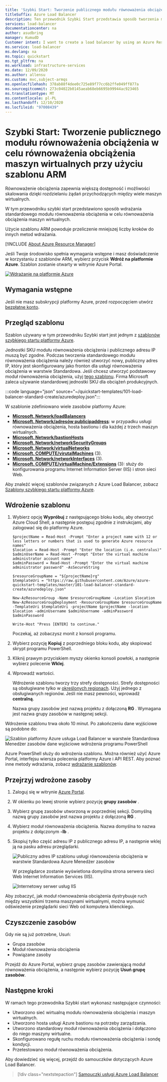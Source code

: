 ```yaml
---
title: 'Szybki Start: Tworzenie publicznego modułu równoważenia obciążenia — szablon platformy Azure'
titleSuffix: Azure Load Balancer
description: Ten przewodnik Szybki Start przedstawia sposób tworzenia modułu równoważenia obciążenia przy użyciu szablonu Azure Resource Manager.
services: load-balancer
documentationcenter: na
author: asudbring
manager: KumudD
Customer intent: I want to create a load balancer by using an Azure Resource Manager template so that I can load balance internet traffic to VMs.
ms.service: load-balancer
ms.devlang: na
ms.topic: quickstart
ms.tgt_pltfrm: na
ms.workload: infrastructure-services
ms.date: 12/09/2020
ms.author: allensu
ms.custom: mvc,subject-armqs
ms.openlocfilehash: 378ab88f4dee0c725e89f77cc6b2ffe049ff877a
ms.sourcegitcommit: 273c04022b0145aeab68eb6695b99944ac923465
ms.translationtype: MT
ms.contentlocale: pl-PL
ms.lasthandoff: 12/10/2020
ms.locfileid: "97008439"
---
```

# <a name="quickstart-create-a-public-load-balancer-to-load-balance-vms-by-using-an-arm-template"></a>Szybki Start: Tworzenie publicznego modułu równoważenia obciążenia w celu równoważenia obciążenia maszyn wirtualnych przy użyciu szablonu ARM

Równoważenie obciążenia zapewnia większą dostępność i możliwości skalowania dzięki rozdzielaniu żądań przychodzących między wiele maszyn wirtualnych. 

W tym przewodniku szybki start przedstawiono sposób wdrażania standardowego modułu równoważenia obciążenia w celu równoważenia obciążenia maszyn wirtualnych.

Użycie szablonu ARM powoduje przeliczenie mniejszej liczby kroków do innych metod wdrażania.

[!INCLUDE [About Azure Resource Manager](../../includes/resource-manager-quickstart-introduction.md)]

Jeśli Twoje środowisko spełnia wymagania wstępne i masz doświadczenie w korzystaniu z szablonów ARM, wybierz przycisk **Wdróż na platformie Azure**. Szablon zostanie otwarty w witrynie Azure Portal.

[![Wdrażanie na platformie Azure](../media/template-deployments/deploy-to-azure.svg)](https://portal.azure.com/#create/Microsoft.Template/uri/https%3A%2F%2Fraw.githubusercontent.com%2FAzure%2Fazure-quickstart-templates%2Fmaster%2F101-load-balancer-standard-create%2Fazuredeploy.json)

## <a name="prerequisites"></a>Wymagania wstępne

Jeśli nie masz subskrypcji platformy Azure, przed rozpoczęciem utwórz [bezpłatne konto](https://azure.microsoft.com/free/?WT.mc_id=A261C142F).

## <a name="review-the-template"></a>Przegląd szablonu

Szablon używany w tym przewodniku Szybki start jest jednym z [szablonów szybkiego startu platformy Azure](https://azure.microsoft.com/resources/templates/101-load-balancer-standard-create/).

Jednostki SKU modułu równoważenia obciążenia i publicznego adresu IP muszą być zgodne. Podczas tworzenia standardowego modułu równoważenia obciążenia należy również utworzyć nowy, publiczny adres IP, który jest skonfigurowany jako fronton dla usługi równoważenia obciążenia w warstwie Standardowa. Jeśli chcesz utworzyć podstawowy moduł równoważenia obciążenia, użyj [tego szablonu](https://azure.microsoft.com/resources/templates/201-2-vms-loadbalancer-natrules/). Firma Microsoft zaleca używanie standardowej jednostki SKU dla obciążeń produkcyjnych.

:::code language="json" source="~/quickstart-templates/101-load-balancer-standard-create/azuredeploy.json":::

W szablonie zdefiniowano wiele zasobów platformy Azure:

- [**Microsoft. Network/loadBalancers**](/azure/templates/microsoft.network/loadbalancers)
- [**Microsoft. Network/adresów publicipaddress**](/azure/templates/microsoft.network/publicipaddresses): w przypadku usługi równoważenia obciążenia, hosta bastionu i dla każdej z trzech maszyn wirtualnych.
- [**Microsoft. Network/bastionHosts**](/azure/templates/microsoft.network/bastionhosts)
- [**Microsoft. Network/networkSecurityGroups**](/azure/templates/microsoft.network/networksecuritygroups)
- [**Microsoft. Network/virtualNetworks**](/azure/templates/microsoft.network/virtualnetworks)
- [**Microsoft. COMPUTE/virutalMachines**](/azure/templates/microsoft.compute/virtualmachines) (3).
- [**Microsoft. Network/networkInterfaces**](/azure/templates/microsoft.network/networkinterfaces) (3).
- [**Microsoft. COMPUTE/virtualMachine/Extensions**](/azure/templates/microsoft.compute/virtualmachines/extensions) (3): służy do konfigurowania programu Internet Information Server (IIS) i stron sieci Web.

Aby znaleźć więcej szablonów związanych z Azure Load Balancer, zobacz [Szablony szybkiego startu platformy Azure](https://azure.microsoft.com/resources/templates/?resourceType=Microsoft.Network&pageNumber=1&sort=Popular).

## <a name="deploy-the-template"></a>Wdrożenie szablonu

1. Wybierz opcję **Wypróbuj** z następującego bloku kodu, aby otworzyć Azure Cloud Shell, a następnie postępuj zgodnie z instrukcjami, aby zalogować się do platformy Azure.

   ```azurepowershell-interactive
   $projectName = Read-Host -Prompt "Enter a project name with 12 or less letters or numbers that is used to generate Azure resource names"
   $location = Read-Host -Prompt "Enter the location (i.e. centralus)"
   $adminUserName = Read-Host -Prompt "Enter the virtual machine administrator account name"
   $adminPassword = Read-Host -Prompt "Enter the virtual machine administrator password" -AsSecureString

   $resourceGroupName = "${projectName}rg"
   $templateUri = "https://raw.githubusercontent.com/Azure/azure-quickstart-templates/master/101-load-balancer-standard-create/azuredeploy.json"

   New-AzResourceGroup -Name $resourceGroupName -Location $location
   New-AzResourceGroupDeployment -ResourceGroupName $resourceGroupName -TemplateUri $templateUri -projectName $projectName -location $location -adminUsername $adminUsername -adminPassword $adminPassword

   Write-Host "Press [ENTER] to continue."
   ```

   Poczekaj, aż zobaczysz monit z konsoli programu.

1. Wybierz pozycję **Kopiuj** z poprzedniego bloku kodu, aby skopiować skrypt programu PowerShell.

1. Kliknij prawym przyciskiem myszy okienko konsoli powłoki, a następnie wybierz polecenie **Wklej**.

1. Wprowadź wartości.

   Wdrożenie szablonu tworzy trzy strefy dostępności. Strefy dostępności są obsługiwane tylko w [określonych regionach](../availability-zones/az-overview.md). Użyj jednego z obsługiwanych regionów. Jeśli nie masz pewności, wprowadź **centralną**.

   Nazwa grupy zasobów jest nazwą projektu z dołączoną **RG** . Wymagana jest nazwa grupy zasobów w następnej sekcji.

Wdrożenie szablonu trwa około 10 minut. Po zakończeniu dane wyjściowe są podobne do:

![Szablon platformy Azure usługa Load Balancer w warstwie Standardowa Menedżer zasobów dane wyjściowe wdrożenia programu PowerShell](./media/quickstart-load-balancer-standard-public-template/azure-standard-load-balancer-resource-manager-template-powershell-output.png)

Azure PowerShell służy do wdrożenia szablonu. Można również użyć Azure Portal, interfejsu wiersza polecenia platformy Azure i API REST. Aby poznać inne metody wdrażania, zobacz [wdrażanie szablonów](../azure-resource-manager/templates/deploy-portal.md).

## <a name="review-deployed-resources"></a>Przejrzyj wdrożone zasoby

1. Zaloguj się w witrynie [Azure Portal](https://portal.azure.com).

1. W okienku po lewej stronie wybierz pozycję **grupy zasobów** .

1. Wybierz grupę zasobów utworzoną w poprzedniej sekcji. Domyślną nazwą grupy zasobów jest nazwa projektu z dołączoną **RG** .

1. Wybierz moduł równoważenia obciążenia. Nazwa domyślna to nazwa projektu z dołączonym **-lb** .

1. Skopiuj tylko część adresu IP z publicznego adresu IP, a następnie wklej ją na pasku adresu przeglądarki.

   ![Publiczny adres IP szablonu usługi równoważenia obciążenia w warstwie Standardowa Azure Menedżer zasobów](./media/quickstart-load-balancer-standard-public-template/azure-standard-load-balancer-resource-manager-template-deployment-public-ip.png)

    W przeglądarce zostanie wyświetlona domyślna strona serwera sieci Web Internet Information Services (IIS).

   ![Internetowy serwer usług IIS](./media/quickstart-load-balancer-standard-public-template/load-balancer-test-web-page.png)

Aby zobaczyć, jak moduł równoważenia obciążenia dystrybuuje ruch między wszystkimi trzema maszynami wirtualnymi, można wymusić odświeżenie przeglądarki sieci Web od komputera klienckiego.

## <a name="clean-up-resources"></a>Czyszczenie zasobów

Gdy nie są już potrzebne, Usuń: 

* Grupa zasobów
* Moduł równoważenia obciążenia
* Powiązane zasoby

Przejdź do Azure Portal, wybierz grupę zasobów zawierającą moduł równoważenia obciążenia, a następnie wybierz pozycję **Usuń grupę zasobów**.

## <a name="next-steps"></a>Następne kroki

W ramach tego przewodnika Szybki start wykonasz następujące czynności:

* Utworzono sieć wirtualną modułu równoważenia obciążenia i maszyn wirtualnych.
* Utworzono hosta usługi Azure bastionu na potrzeby zarządzania.
* Utworzono standardowy moduł równoważenia obciążenia i dołączono do niego maszyny wirtualne.
* Skonfigurowano regułę ruchu modułu równoważenia obciążenia i sondę kondycji.
* Przetestowano moduł równoważenia obciążenia.

Aby dowiedzieć się więcej, przejdź do samouczków dotyczących Azure Load Balancer.

> [!div class="nextstepaction"]
> [Samouczki usługi Azure Load Balancer](tutorial-load-balancer-standard-public-zone-redundant-portal.md)
